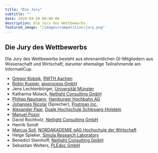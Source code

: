 ```yaml
---
title: "Die Jury"
subtitle: ""
date: 2020-09-29 00:00:00
description: Die Jury des Wettbewerbs.
featured_image: "/images/competition/jury.png"
---
```


## Die Jury des Wettbewerbs

Die Jury des Wettbewerbs besteht aus ehrenamtlichen GI-Mitgliedern aus Wissenschaft und Wirtschaft, darunter ehemalige Teilnehmende am InformatiCup.

- [Gregor Kobsik](https://github.com/GregorKobsik), [RWTH Aachen](https://www.rwth-aachen.de/)
- [Robin Kupper](https://github.com/DiddiZ), [aixprocess GmbH](https://www.aixprocess.de )
- Jens Lechtenbörger, [Universität Münster](https://www.wi.uni-muenster.de/de/institut/dbis/personen/jens-lechtenboerger)
- Katharina Mulack, [Netlight Consulting GmbH](https://www.netlight.com/)
- [Philipp Naumann](https://github.com/bitflipp), [Hamburger Hochbahn AG](https://www.hochbahn.de/)
- [Johannes Nicolai](https://github.com/jonico) (Sprecher), [Postman Inc.](https://www.postman.com/)
- [Alexander Paar](https://github.com/AlexPaar), [Duale Hochschule Schleswig-Holstein](https://www.dhsh.de/)
- [Manuel Pozor](https://github.com/ManuelPozor)
- David Rochholz, [Netlight Consulting GmbH](https://www.netlight.com/)
- Henrik Sendt
- [Marcus Soll](https://msoll.de/), [NORDAKADEMIE gAG Hochschule der Wirtschaft](https://www.nordakademie.de/)
- Helge Spieker, [Simula Research Laboratory](https://www.simula.no/)
- Benedict Steinhoff, [Netlight Consulting GmbH](https://www.netlight.com/)
- Sebastian Wolters, [PLEdoc GmbH](http://www.pledoc.de/)
